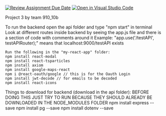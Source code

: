 [![Review Assignment Due Date](https://classroom.github.com/assets/deadline-readme-button-24ddc0f5d75046c5622901739e7c5dd533143b0c8e959d652212380cedb1ea36.svg)](https://classroom.github.com/a/apcvbojB)
[![Open in Visual Studio Code](https://classroom.github.com/assets/open-in-vscode-718a45dd9cf7e7f842a935f5ebbe5719a5e09af4491e668f4dbf3b35d5cca122.svg)](https://classroom.github.com/online_ide?assignment_repo_id=12489252&assignment_repo_type=AssignmentRepo)

Project 3 by team 910_10b

To run the backend open the api folder and type "npm start" in terminal
Look at different routes inside backend by seeing the app.js file and there is a section of code with comments around it
    Example: "app.use('/testAPI', testAPIRouter);" means that localhost:9000/testAPI exists

    Run the following in the "my-react-app" folder:
    npm install react-modal
    npm install react-tsparticles
    npm install axiom
    npm install google-maps-react
    npm i @react-oauth/google // this is for the Oauth Login
    npm install jwt-decode // for emails to be decoded
    npm install react-icons

Things to download for backend (download in the api folder):
    BEFORE DOING THIS JUST TRY TO RUN BECAUSE THEY SHOULD ALREADY BE DOWNLOADED IN THE NODE_MODULES FOLDER
    npm install express --save
    npm install pg --save
    npm install dotenv --save

